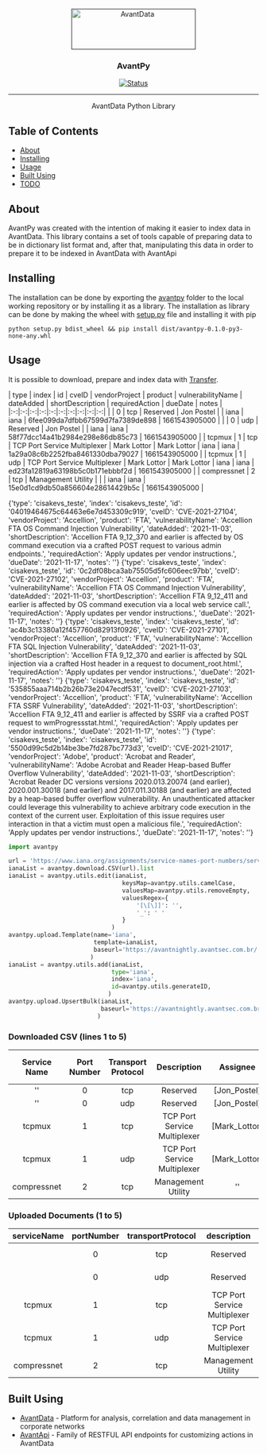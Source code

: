 <p align="center">
  <a href="" rel="noopener">
 <img width=250px height=82px src="https://i.imgur.com/zHVh1RJ.png" alt="AvantData"></a>
</p>

<h3 align="center">AvantPy</h3>

<div align="center">

[![Status](https://img.shields.io/badge/status-active-success.svg)]()

</div>

---

<p align="center"> AvantData Python Library
    <br> 
</p>

## Table of Contents

- [About](#about)
- [Installing](#installing)
- [Usage](#usage)
- [Built Using](#builtUsing)
- [TODO](#TODO)

## About <a name = "about"></a>

AvantPy was created with the intention of making it easier to index data in AvantData. This library contains a set of tools capable of preparing data to be in dictionary list format and, after that, manipulating this data in order to prepare it to be indexed in AvantData with AvantApi

## Installing<a name = "installing"></a>

The installation can be done by exporting the [avantpy](./avantpy) folder to the local working repository or by installing it as a library. The installation as library can be done by making the wheel with [setup.py](./setup.py) file and installing it with pip

```shell
python setup.py bdist_wheel && pip install dist/avantpy-0.1.0-py3-none-any.whl
```

## Usage <a name = "usage"></a>
It is possible to download, prepare and index data with [Transfer](./avantpy/Transfer.py). 

| type | index | id |  cveID |  vendorProject | product | vulnerabilityName | dateAdded | shortDescription | requiredAction | dueDate | notes |
|:-:|:-:|:-:|:-:|:-:|:-:|:-:|:-:|:-:|:-:|
| | 0 | tcp | Reserved | Jon Postel | | iana | iana | 6fee099da7dfbb67599d7fa7389de898 | 1661543905000 |
| | 0 | udp | Reserved | Jon Postel | | iana | iana | 58f77dcc14a41b2984e298e86db85c73 | 1661543905000 |
| tcpmux | 1 | tcp | TCP Port Service Multiplexer | Mark Lottor | Mark Lottor | iana | iana | 1a29a08c6b2252fba8461330dba79027 | 1661543905000 |
| tcpmux | 1 | udp | TCP Port Service Multiplexer | Mark Lottor | Mark Lottor | iana | iana | ed23fa12819a63198b5c0b171ebbbf2d | 1661543905000 |
| compressnet | 2 | tcp | Management Utility | | | iana | iana | 15e0d1cd9db50a856604e28614429b5c | 1661543905000 |



{'type': 'cisakevs_teste', 'index': 'cisakevs_teste', 'id': '04019464675c64463e6e7d453309c919', 'cveID': 'CVE-2021-27104', 'vendorProject': 'Accellion', 'product': 'FTA', 'vulnerabilityName': 'Accellion FTA OS Command Injection Vulnerability', 'dateAdded': '2021-11-03', 'shortDescription': 'Accellion FTA 9_12_370 and earlier is affected by OS command execution via a crafted POST request to various admin endpoints.', 'requiredAction': 'Apply updates per vendor instructions.', 'dueDate': '2021-11-17', 'notes': ''}
{'type': 'cisakevs_teste', 'index': 'cisakevs_teste', 'id': '0c2df08bca3ab75505d5fc606eec97bb', 'cveID': 'CVE-2021-27102', 'vendorProject': 'Accellion', 'product': 'FTA', 'vulnerabilityName': 'Accellion FTA OS Command Injection Vulnerability', 'dateAdded': '2021-11-03', 'shortDescription': 'Accellion FTA 9_12_411 and earlier is affected by OS command execution via a local web service call.', 'requiredAction': 'Apply updates per vendor instructions.', 'dueDate': '2021-11-17', 'notes': ''}
{'type': 'cisakevs_teste', 'index': 'cisakevs_teste', 'id': 'ac4b3c13380a12f457760d82913f0926', 'cveID': 'CVE-2021-27101', 'vendorProject': 'Accellion', 'product': 'FTA', 'vulnerabilityName': 'Accellion FTA SQL Injection Vulnerability', 'dateAdded': '2021-11-03', 'shortDescription': 'Accellion FTA 9_12_370 and earlier is affected by SQL injection via a crafted Host header in a request to document_root.html.', 'requiredAction': 'Apply updates per vendor instructions.', 'dueDate': '2021-11-17', 'notes': ''}
{'type': 'cisakevs_teste', 'index': 'cisakevs_teste', 'id': '535855aaa714b2b26b73e2047ecdf531', 'cveID': 'CVE-2021-27103', 'vendorProject': 'Accellion', 'product': 'FTA', 'vulnerabilityName': 'Accellion FTA SSRF Vulnerability', 'dateAdded': '2021-11-03', 'shortDescription': 'Accellion FTA 9_12_411 and earlier is affected by SSRF via a crafted POST request to wmProgressstat.html.', 'requiredAction': 'Apply updates per vendor instructions.', 'dueDate': '2021-11-17', 'notes': ''}
{'type': 'cisakevs_teste', 'index': 'cisakevs_teste', 'id': '5500d99c5d2b14be3be7fd287bc773d3', 'cveID': 'CVE-2021-21017', 'vendorProject': 'Adobe', 'product': 'Acrobat and Reader', 'vulnerabilityName': 'Adobe Acrobat and Reader Heap-based Buffer Overflow Vulnerability', 'dateAdded': '2021-11-03', 'shortDescription': 'Acrobat Reader DC versions versions 2020.013.20074 (and earlier), 2020.001.30018 (and earlier) and 2017.011.30188 (and earlier) are affected by a heap-based buffer overflow vulnerability. An unauthenticated attacker could leverage this vulnerability to achieve arbitrary code execution in the context of the current user. Exploitation of this issue requires user interaction in that a victim must open a malicious file.', 'requiredAction': 'Apply updates per vendor instructions.', 'dueDate': '2021-11-17', 'notes': ''}


```python
import avantpy

url = 'https://www.iana.org/assignments/service-names-port-numbers/service-names-port-numbers.csv'
ianaList = avantpy.download.CSV(url).list
ianaList = avantpy.utils.edit(ianaList,
                                keysMap=avantpy.utils.camelCase,
                                valuesMap=avantpy.utils.removeEmpty,
                                valuesRegex={
                                    '[\[\]]': '',
                                    '_': ' '
                                }
                             )
avantpy.upload.Template(name='iana',
                        template=ianaList,
                        baseurl='https://avantnightly.avantsec.com.br/'
                       )
ianaList = avantpy.utils.add(ianaList,
                             type='iana',
                             index='iana',
                             id=avantpy.utils.generateID,
                            )
avantpy.upload.UpsertBulk(ianaList,
                          baseurl='https://avantnightly.avantsec.com.br/'
                         )
```
### Downloaded CSV (lines 1 to 5)
| Service Name | Port Number | Transport Protocol |  Description |  Assignee |  Contact | Registration Date | Modification Date | Reference | Service Code | Unauthorized Use Reported | Assignment Notes |
|:-:|:-:|:-:|:-:|:-:|:-:|:-:|:-:|:-:|:-:|:-:|:-:|
| '' | 0 | tcp | Reserved | [Jon_Postel] | '' | '' | '' | '' | '' | '' | '' |
| '' | 0 | udp | Reserved | [Jon_Postel] | '' | '' | '' | '' | '' | '' | '' |
| tcpmux | 1 | tcp | TCP Port Service Multiplexer | [Mark_Lottor] | [Mark_Lottor] | '' | '' | '' | '' | '' | '' |
| tcpmux | 1 | udp | TCP Port Service Multiplexer | [Mark_Lottor] | [Mark_Lottor] | '' | '' | '' | '' | '' | '' |
| compressnet | 2 | tcp | Management Utility | '' | '' | '' | '' | '' | '' | '' | '' |

### Uploaded Documents (1 to 5)

| serviceName | portNumber | transportProtocol |  description |  assignee |  contact | type | index | id | GenerateTime |
|:-:|:-:|:-:|:-:|:-:|:-:|:-:|:-:|:-:|:-:|
| | 0 | tcp | Reserved | Jon Postel | | iana | iana | 6fee099da7dfbb67599d7fa7389de898 | 1661543905000 |
| | 0 | udp | Reserved | Jon Postel | | iana | iana | 58f77dcc14a41b2984e298e86db85c73 | 1661543905000 |
| tcpmux | 1 | tcp | TCP Port Service Multiplexer | Mark Lottor | Mark Lottor | iana | iana | 1a29a08c6b2252fba8461330dba79027 | 1661543905000 |
| tcpmux | 1 | udp | TCP Port Service Multiplexer | Mark Lottor | Mark Lottor | iana | iana | ed23fa12819a63198b5c0b171ebbbf2d | 1661543905000 |
| compressnet | 2 | tcp | Management Utility | | | iana | iana | 15e0d1cd9db50a856604e28614429b5c | 1661543905000 |

## Built Using <a name = "builtUsing"></a>
- [AvantData](https://www.avantdata.com.br/) - Platform for analysis, correlation and data management in corporate networks
- [AvantApi](https://avantapi.avantsec.com.br/) - Family of RESTFUL API endpoints for customizing actions in AvantData